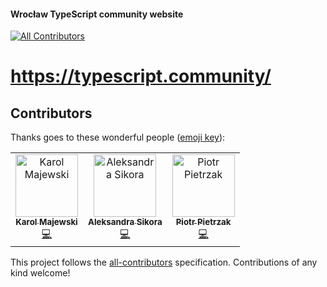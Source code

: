 #### Wrocław TypeScript community website
[![All Contributors](https://img.shields.io/badge/all_contributors-3-orange.svg?style=flat-square)](#contributors)

# https://typescript.community/

## Contributors

Thanks goes to these wonderful people ([emoji key](https://allcontributors.org/docs/en/emoji-key)):

<!-- ALL-CONTRIBUTORS-LIST:START - Do not remove or modify this section -->
<!-- prettier-ignore -->
<table><tr><td align="center"><a href="https://github.com/karol-majewski"><img src="https://avatars1.githubusercontent.com/u/20233319?v=4" width="100px;" alt="Karol Majewski"/><br /><sub><b>Karol Majewski</b></sub></a><br /><a href="https://github.com/WrocTypeScript/website/commits?author=karol-majewski" title="Code">💻</a></td><td align="center"><a href="http://aleksandrasays.com"><img src="https://avatars3.githubusercontent.com/u/9019397?v=4" width="100px;" alt="Aleksandra Sikora"/><br /><sub><b>Aleksandra Sikora</b></sub></a><br /><a href="https://github.com/WrocTypeScript/website/commits?author=blackdahila" title="Code">💻</a></td><td align="center"><a href="https://github.com/hasparus"><img src="https://avatars0.githubusercontent.com/u/15332326?v=4" width="100px;" alt="Piotr Pietrzak"/><br /><sub><b>Piotr Pietrzak</b></sub></a><br /><a href="https://github.com/WrocTypeScript/website/commits?author=hasparus" title="Code">💻</a></td></tr></table>

<!-- ALL-CONTRIBUTORS-LIST:END -->

This project follows the [all-contributors](https://github.com/all-contributors/all-contributors) specification. Contributions of any kind welcome!
